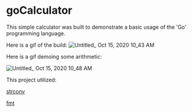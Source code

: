 # goCalculator

This simple calculator was built to demonstrate a basic usage of the 'Go' programming language.

Here is a gif of the build:
![Untitled_ Oct 15, 2020 10_43 AM](https://user-images.githubusercontent.com/60246168/96160771-a25fae80-0ed3-11eb-91a7-4ad0ebf939c2.gif)

Here is a gif demoing some arithmetic:

![Untitled_ Oct 15, 2020 10_48 AM](https://user-images.githubusercontent.com/60246168/96161174-2c0f7c00-0ed4-11eb-8201-d0f2eb5f2a6f.gif)

This project utilized:

[strconv](https://golang.org/pkg/strconv/)

[fmt](https://golang.org/pkg/fmt/)
